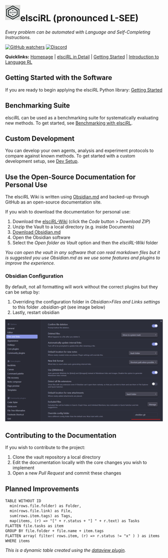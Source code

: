 <a href="url"><img src="https://raw.githubusercontent.com/pdfosborne/elsciRL-Wiki/refs/heads/main/Resources/images/elsciRL_logo.png" align="left" height="48" width="48" ></a>

# elsciRL (pronounced L-SEE)

*Every problem can be automated with Language and Self-Completing Instructions.*

[![GitHub watchers](https://img.shields.io/github/watchers/pdfosborne/elsciRL?style=for-the-badge&logo=github&label=elsciRL&link=https%3A%2F%2Fgithub.com%2Fpdfosborne%2FelsciRL)](https://github.com/pdfosborne/elsciRL)  [![Discord](https://img.shields.io/discord/1310579689315893248?style=for-the-badge&logo=discord&label=Discord&link=https%3A%2F%2Fdiscord.com%2Fchannels%2F1184202186469683200%2F1184202186998173878)](https://discord.gg/A2dRVrhB)

**Quicklinks:** [Homepage](<./README.md>) | [elsciRL in Detail](<./Detailed Introduction to elsciRL.md>) | [Getting Started](<./elsciRL Core/I - Introduction/1 - Getting Started.md>)  | [Introduction to Language RL](<./elsciRL Core/III - Language RL/1 - Introduction to Language RL.md>)

## Getting Started with the Software
If you are ready to begin applying the elsciRL Python library: [Getting Started](<./elsciRL Core/I - Introduction/1 - Getting Started.md>)

## Benchmarking Suite

elsciRL can be used as a benchmarking suite for systematically evaluating new methods. To get started, see [Benchmarking with elsciRL](<./elsciRL Core/V - Benchmarking Suite/1 - Benchmarking with elsciRL.md>).

## Custom Development

You can develop your own agents, analysis and experiment protocols to compare against known methods. To get started with a custom development setup, see [Dev Setup](<./elsciRL Core/VI - Custom Development/1 - Dev Setup.md>).


## Use the Open-Source Documentation for Personal Use

The elsciRL Wiki is written using [Obsidian.md](https://obsidian.md/) and backed-up through GitHub as an open-source documentation site.

If you wish to download the documentation for personal use:
1. Download the [elsciRL-Wiki](https://github.com/pdfosborne/elsciRL-Wiki/tree/main) (click the *Code* button > *Download ZIP*)
2. Unzip the Vault to a local directory (e.g. inside Documents)
3. [Download Obsidian.md](https://obsidian.md/download)
4. Open the Obsidian software
5. Select the *Open folder as Vault* option and then the *elsciRL-Wiki* folder

*You can open the vault in any software that can read markdown files but it is suggested you use Obsidian.md as we use some features and plugins to improve the experience.*


### Obsidian Configuration

By default, not all formatting will work without the correct plugins but they can be setup by:
1. Overriding the configuration folder in *Obsidian>Files and Links settings* to this folder *.obsidian-git* (see image below)
2. Lastly, restart obsidian

![Obsidian settings](<./Resources/images/Obsidian settings.png>)


## Contributing to the Documentation

If you wish to contribute to the project:
1. Clone the vault repository a local directory 
2. Edit the documentation locally with the core changes you wish to implement
3. Open a new *Pull Request* and commit these changes

## Planned Improvements

```dataview
TABLE WITHOUT ID
  min(rows.file.folder) as Folder,
  min(rows.file.link) as File, 
  sum(rows.item.tags) as Tags, 
  map(items, (r) => "[" + r.status + "] " + r.text) as Tasks
FLATTEN file.tasks as item
GROUP BY file.folder + file.name + item.tags
FLATTEN array( filter( rows.item, (r) => r.status != "x" ) ) as items
WHERE items
```
*This is a dynamic table created using the [dataview plugin](https://github.com/blacksmithgu/obsidian-dataview).*